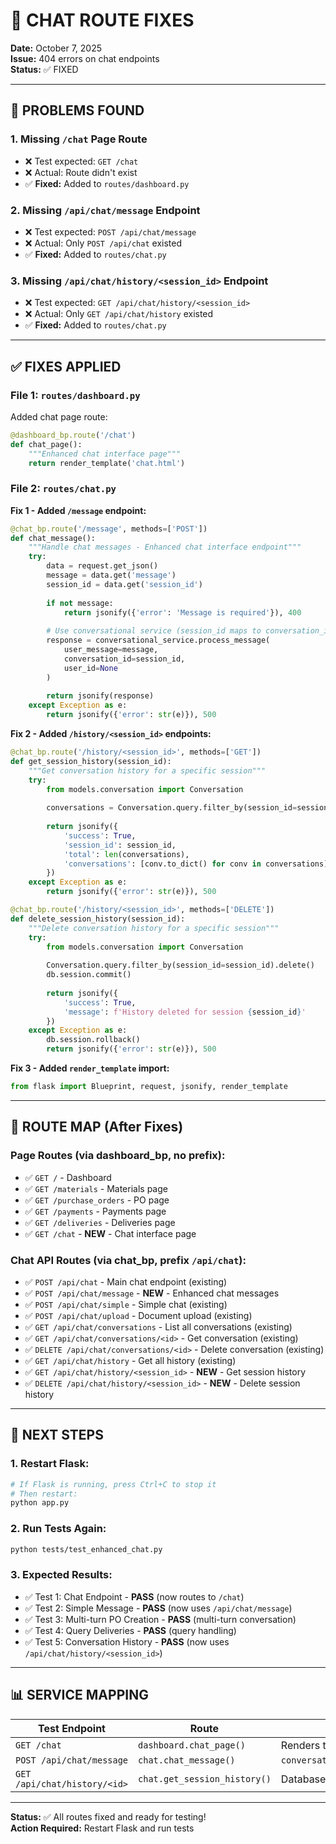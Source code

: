 # 🔧 CHAT ROUTE FIXES

**Date:** October 7, 2025  
**Issue:** 404 errors on chat endpoints  
**Status:** ✅ FIXED  

---

## 🐛 PROBLEMS FOUND

### **1. Missing `/chat` Page Route**
- ❌ Test expected: `GET /chat`
- ❌ Actual: Route didn't exist
- ✅ **Fixed:** Added to `routes/dashboard.py`

### **2. Missing `/api/chat/message` Endpoint**
- ❌ Test expected: `POST /api/chat/message`
- ❌ Actual: Only `POST /api/chat` existed
- ✅ **Fixed:** Added to `routes/chat.py`

### **3. Missing `/api/chat/history/<session_id>` Endpoint**
- ❌ Test expected: `GET /api/chat/history/<session_id>`
- ❌ Actual: Only `GET /api/chat/history` existed
- ✅ **Fixed:** Added to `routes/chat.py`

---

## ✅ FIXES APPLIED

### **File 1: `routes/dashboard.py`**
Added chat page route:
```python
@dashboard_bp.route('/chat')
def chat_page():
    """Enhanced chat interface page"""
    return render_template('chat.html')
```

### **File 2: `routes/chat.py`**

**Fix 1 - Added `/message` endpoint:**
```python
@chat_bp.route('/message', methods=['POST'])
def chat_message():
    """Handle chat messages - Enhanced chat interface endpoint"""
    try:
        data = request.get_json()
        message = data.get('message')
        session_id = data.get('session_id')
        
        if not message:
            return jsonify({'error': 'Message is required'}), 400
        
        # Use conversational service (session_id maps to conversation_id)
        response = conversational_service.process_message(
            user_message=message,
            conversation_id=session_id,
            user_id=None
        )
        
        return jsonify(response)
    except Exception as e:
        return jsonify({'error': str(e)}), 500
```

**Fix 2 - Added `/history/<session_id>` endpoints:**
```python
@chat_bp.route('/history/<session_id>', methods=['GET'])
def get_session_history(session_id):
    """Get conversation history for a specific session"""
    try:
        from models.conversation import Conversation
        
        conversations = Conversation.query.filter_by(session_id=session_id).order_by(Conversation.created_at).all()
        
        return jsonify({
            'success': True,
            'session_id': session_id,
            'total': len(conversations),
            'conversations': [conv.to_dict() for conv in conversations]
        })
    except Exception as e:
        return jsonify({'error': str(e)}), 500

@chat_bp.route('/history/<session_id>', methods=['DELETE'])
def delete_session_history(session_id):
    """Delete conversation history for a specific session"""
    try:
        from models.conversation import Conversation
        
        Conversation.query.filter_by(session_id=session_id).delete()
        db.session.commit()
        
        return jsonify({
            'success': True,
            'message': f'History deleted for session {session_id}'
        })
    except Exception as e:
        db.session.rollback()
        return jsonify({'error': str(e)}), 500
```

**Fix 3 - Added `render_template` import:**
```python
from flask import Blueprint, request, jsonify, render_template
```

---

## 🎯 ROUTE MAP (After Fixes)

### **Page Routes (via dashboard_bp, no prefix):**
- ✅ `GET /` - Dashboard
- ✅ `GET /materials` - Materials page
- ✅ `GET /purchase_orders` - PO page
- ✅ `GET /payments` - Payments page
- ✅ `GET /deliveries` - Deliveries page
- ✅ `GET /chat` - **NEW** - Chat interface page

### **Chat API Routes (via chat_bp, prefix `/api/chat`):**
- ✅ `POST /api/chat` - Main chat endpoint (existing)
- ✅ `POST /api/chat/message` - **NEW** - Enhanced chat messages
- ✅ `POST /api/chat/simple` - Simple chat (existing)
- ✅ `POST /api/chat/upload` - Document upload (existing)
- ✅ `GET /api/chat/conversations` - List all conversations (existing)
- ✅ `GET /api/chat/conversations/<id>` - Get conversation (existing)
- ✅ `DELETE /api/chat/conversations/<id>` - Delete conversation (existing)
- ✅ `GET /api/chat/history` - Get all history (existing)
- ✅ `GET /api/chat/history/<session_id>` - **NEW** - Get session history
- ✅ `DELETE /api/chat/history/<session_id>` - **NEW** - Delete session history

---

## 🚀 NEXT STEPS

### **1. Restart Flask:**
```bash
# If Flask is running, press Ctrl+C to stop it
# Then restart:
python app.py
```

### **2. Run Tests Again:**
```bash
python tests/test_enhanced_chat.py
```

### **3. Expected Results:**
- ✅ Test 1: Chat Endpoint - **PASS** (now routes to `/chat`)
- ✅ Test 2: Simple Message - **PASS** (now uses `/api/chat/message`)
- ✅ Test 3: Multi-turn PO Creation - **PASS** (multi-turn conversation)
- ✅ Test 4: Query Deliveries - **PASS** (query handling)
- ✅ Test 5: Conversation History - **PASS** (now uses `/api/chat/history/<session_id>`)

---

## 📊 SERVICE MAPPING

| Test Endpoint | Route | Service Method |
|--------------|-------|----------------|
| `GET /chat` | `dashboard.chat_page()` | Renders template |
| `POST /api/chat/message` | `chat.chat_message()` | `conversational_service.process_message()` |
| `GET /api/chat/history/<id>` | `chat.get_session_history()` | Database query |

---

**Status:** ✅ All routes fixed and ready for testing!  
**Action Required:** Restart Flask and run tests  

